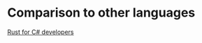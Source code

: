 # Comparison to other languages

[Rust for C# developers][rust-for-C#-developers]

[rust-for-C#-developers]: https://microsoft.github.io/rust-for-dotnet-devs/latest/
